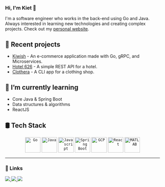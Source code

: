 ### Hi, I'm Kiet 👋

I'm a software engineer who works in the back-end using Go and Java. Always interested in learning new technologies and creating complex projects. Check out my [personal website](https://kietpa.github.io/).


## 🔭 Recent projects

- [Kiwish](https://github.com/arvisy/kiwish) - An e-commerce application made with Go, gRPC, and Microservices.
- [Hotel 626](https://github.com/kietpa/hotel-626) - A simple REST API for a hotel.
- [Clothera](https://github.com/kietpa/clothera) - A CLI app for a clothing shop.

## 🌱 I’m currently learning

- Core Java & Spring Boot
- Data structures & algorithms 
- ReactJS

## 🛢️ Tech Stack

<div align="center">
	<code><img width="50" src="https://user-images.githubusercontent.com/25181517/192149581-88194d20-1a37-4be8-8801-5dc0017ffbbe.png" alt="Go" title="Go"/></code>
	<code><img width="50" src="https://user-images.githubusercontent.com/25181517/117201156-9a724800-adec-11eb-9a9d-3cd0f67da4bc.png" alt="Java" title="Java"/></code>
	<code><img width="50" src="https://user-images.githubusercontent.com/25181517/117447155-6a868a00-af3d-11eb-9cfe-245df15c9f3f.png" alt="Javascript" title="Javascript"/></code>
	<code><img width="50" src="https://user-images.githubusercontent.com/25181517/183891303-41f257f8-6b3d-487c-aa56-c497b880d0fb.png" alt="Spring Boot" title="Spring Boot"/></code>
	<code><img width="50" src="https://user-images.githubusercontent.com/25181517/183911547-990692bc-8411-4878-99a0-43506cdb69cf.png" alt="GCP" title="GCP"/></code>
	<code><img width="50" src="https://user-images.githubusercontent.com/25181517/183897015-94a058a6-b86e-4e42-a37f-bf92061753e5.png" alt="React" title="React"/></code>
	<code><img width="50" src="https://user-images.githubusercontent.com/25181517/192106593-610ee31c-995e-4f24-b8e1-0f18eead6fae.png" alt="MATLAB" title="MATLAB"/></code>
</div>

---

### 🔗 Links
<a href="https://www.linkedin.com/in/kiet-asmara/">
    <img src="https://img.shields.io/badge/linkedin-%230077B5.svg?style=for-the-badge&logo=linkedin&logoColor=white">
</a>
<a href="https://leetcode.com/kipas/">
    <img src="https://img.shields.io/badge/LeetCode-000000?style=for-the-badge&logo=LeetCode&logoColor=#d16c06">
</a>
<a href="https://www.hackerrank.com/profile/kiet123pascal">
    <img src="https://img.shields.io/badge/-Hackerrank-2EC866?style=for-the-badge&logo=HackerRank&logoColor=white">
</a>
